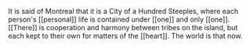 It is said of Montreal that it is a City of a Hundred Steeples, where each person's [[personal]] life is contained under [[one]] and only [[one]]. [[There]] is cooperation and harmony between tribes on the island, but each kept to their own for matters of the [[heart]]. The world is that now.  